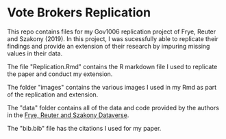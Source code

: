 # Vote Brokers Replication

This repo contains files for my Gov1006 replication project of Frye, Reuter and Szakony (2019). In this project, 
I was sucessfully able to replicate their findings and provide an extension of their research by impuring missing
values in their data.

The file "Replication.Rmd" contains the R markdown file I used to replicate the paper and conduct my extension.

The folder "images" contains the various images I used in my Rmd as part of the replication and extension.

The "data" folder contains all of the data and code provided by the authors in the [Frye, Reuter and Szakony Dataverse](https://dataverse.harvard.edu/dataset.xhtml?persistentId=doi:10.7910/DVN/YSVMS2).

The "bib.bib" file has the citations I used for my paper.


